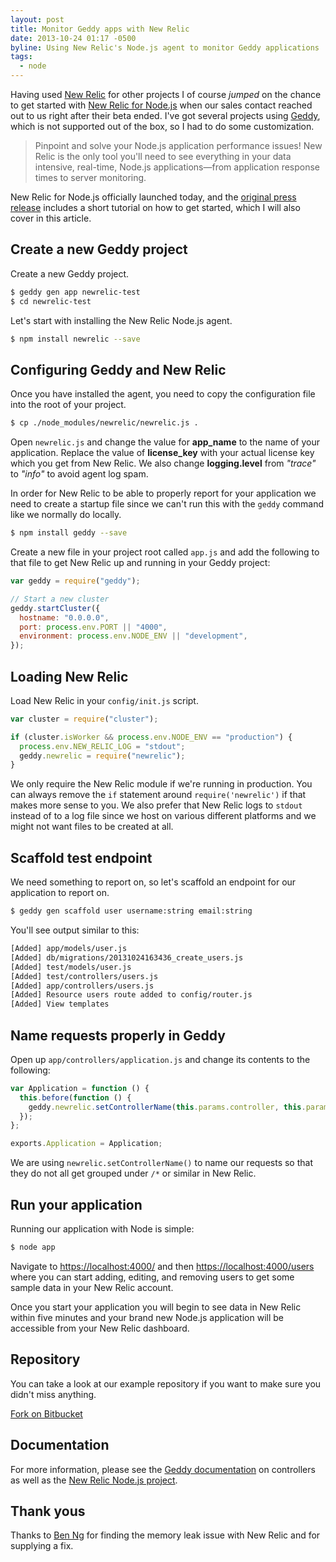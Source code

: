 ```yaml
---
layout: post
title: Monitor Geddy apps with New Relic
date: 2013-10-24 01:17 -0500
byline: Using New Relic's Node.js agent to monitor Geddy applications
tags:
  - node
---
```


Having used [New Relic](https://newrelic.com/) for other projects I of course _jumped_ on the chance to get started with [New Relic for Node.js](https://newrelic.com/nodejs) when our sales contact reached out to us right after their beta ended. I've got several projects using [Geddy](https://geddyjs.org/), which is not supported out of the box, so I had to do some customization.

> Pinpoint and solve your Node.js application performance issues! New Relic is
> the only tool you'll need to see everything in your data intensive,
> real-time, Node.js applications—from application response times to server monitoring.

New Relic for Node.js officially launched today, and the [original press release](https://blog.newrelic.com/2013/10/24/node-joins-new-relic-family/) includes a short tutorial on how to get started, which I will also cover in this article.

## Create a new Geddy project

Create a new Geddy project.

```sh
$ geddy gen app newrelic-test
$ cd newrelic-test
```

Let's start with installing the New Relic Node.js agent.

```sh
$ npm install newrelic --save
```

## Configuring Geddy and New Relic

Once you have installed the agent, you need to copy the configuration file into the root of your project.

```sh
$ cp ./node_modules/newrelic/newrelic.js .
```

Open `newrelic.js` and change the value for **app_name** to the name of your application. Replace the value of **license_key** with your actual license key which you get from New Relic. We also change **logging.level** from _"trace"_ to _"info"_ to avoid agent log spam.

In order for New Relic to be able to properly report for your application we need to create a startup file since we can't run this with the `geddy` command like we normally do locally.

```sh
$ npm install geddy --save
```

Create a new file in your project root called `app.js` and add the following to that file to get New Relic up and running in your Geddy project:

```javascript
var geddy = require("geddy");

// Start a new cluster
geddy.startCluster({
  hostname: "0.0.0.0",
  port: process.env.PORT || "4000",
  environment: process.env.NODE_ENV || "development",
});
```

## Loading New Relic

Load New Relic in your `config/init.js` script.

```javascript
var cluster = require("cluster");

if (cluster.isWorker && process.env.NODE_ENV == "production") {
  process.env.NEW_RELIC_LOG = "stdout";
  geddy.newrelic = require("newrelic");
}
```

We only require the New Relic module if we're running in production. You can always remove the `if` statement around `require('newrelic')` if that makes more sense to you. We also prefer that New Relic logs to `stdout` instead of to a log file since we host on various different platforms and we might not want files to be created at all.

## Scaffold test endpoint

We need something to report on, so let's scaffold an endpoint for our application to report on.

```sh
$ geddy gen scaffold user username:string email:string
```

You'll see output similar to this:

```sh
[Added] app/models/user.js
[Added] db/migrations/20131024163436_create_users.js
[Added] test/models/user.js
[Added] test/controllers/users.js
[Added] app/controllers/users.js
[Added] Resource users route added to config/router.js
[Added] View templates
```

## Name requests properly in Geddy

Open up `app/controllers/application.js` and change its contents to the following:

```javascript
var Application = function () {
  this.before(function () {
    geddy.newrelic.setControllerName(this.params.controller, this.params.action);
  });
};

exports.Application = Application;
```

We are using `newrelic.setControllerName()` to name our requests so that they do not all get grouped under `/*` or similar in New Relic.

## Run your application

Running our application with Node is simple:

```sh
$ node app
```

Navigate to [https://localhost:4000/](https://localhost:4000/) and then [https://localhost:4000/users](https://localhost:4000/users) where you can start adding, editing, and removing users to get some sample data in your New Relic account.

Once you start your application you will begin to see data in New Relic within five minutes and your brand new Node.js application will be accessible from your New Relic dashboard.

## Repository

You can take a look at our example repository if you want to make sure you didn't miss anything.

<a href="https://bitbucket.org/xorcode/geddy-newrelic-tutorial/" class="button special icon fa-bitbucket">Fork on Bitbucket</a>

## Documentation

For more information, please see the [Geddy documentation](https://geddyjs.org/reference#controllers.params) on controllers as well as the [New Relic Node.js project](https://github.com/newrelic/node-newrelic/#transactions-and-request-naming).

## Thank yous

Thanks to [Ben Ng](https://github.com/ben-ng) for finding the memory leak issue with New Relic and for supplying a fix.
